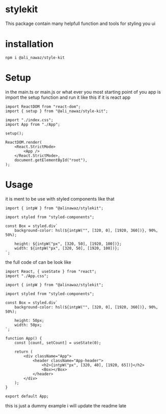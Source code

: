 # stylekit
This package contain many helpfull function and tools for styling you ui

# installation

`npm i @ali_nawaz/style-kit
`

# Setup
in the main.ts or main.js or what ever you most starting point of you app is import the setup function and run it like this if it is react app

```import React from "react";
import ReactDOM from "react-dom";
import { setup } from "@ali_nawaz/style-kit";

import "./index.css";
import App from "./App";

setup();

ReactDOM.render(
	<React.StrictMode>
		<App />
	</React.StrictMode>,
	document.getElementById("root"),
);
```


# Usage
it is ment to be use with styled components like that 

```
import { intpW } from "@alinawaz/stylekit";

import styled from "styled-components";

const Box = styled.div`
	background-color: hsl(${intpW("", [320, 0], [1920, 360])}, 90%, 50%);

	height: ${intpW("px", [320, 50], [1920, 100])};
	width: ${intpW("px", [320, 50], [1920, 100])};
`;

```

the full code of can be look like

```
import React, { useState } from "react";
import "./App.css";

import { intpW } from "@alinawaz/stylekit";

import styled from "styled-components";

const Box = styled.div`
	background-color: hsl(${intpW("", [320, 0], [1920, 360])}, 90%, 50%);

	height: 50px;
	width: 50px;
`;

function App() {
	const [count, setCount] = useState(0);

	return (
		<div className="App">
			<header className="App-header">
				<h2>{intpW("px", [320, 40], [1920, 65])}</h2>
				<Box></Box>
			</header>
		</div>
	);
}

export default App;

```

this is just a dummy example i will update the readme late

